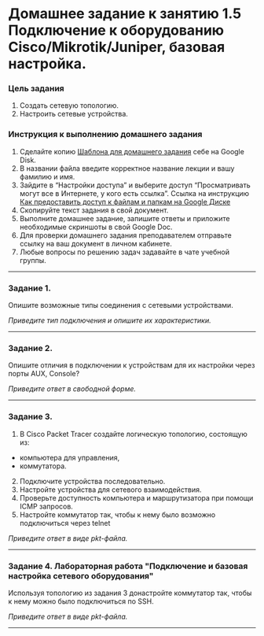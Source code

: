# Домашнее задание к занятию 1.5 Подключение к оборудованию Cisco/Mikrotik/Juniper, базовая настройка. 

### Цель задания

1. Создать сетевую топологию.
2. Настроить сетевые устройства.

### Инструкция к выполнению домашнего задания

1. Сделайте копию [Шаблона для домашнего задания](https://docs.google.com/document/d/1youKpKm_JrC0UzDyUslIZW2E2bIv5OVlm_TQDvH5Pvs/edit) себе на Google Disk.
2. В названии файла введите корректное название лекции и вашу фамилию и имя.
3. Зайдите в “Настройки доступа” и выберите доступ “Просматривать могут все в Интернете, у кого есть ссылка”.
 Ссылка на инструкцию [Как предоставить доступ к файлам и папкам на Google Диске](https://support.google.com/docs/answer/2494822?hl=ru&co=GENIE.Platform%3DDesktop)
5. Скопируйте текст задания в свой документ.
6. Выполните домашнее задание, запишите ответы и приложите необходимые скриншоты в свой Google Doc.
7. Для проверки домашнего задания преподавателем отправьте ссылку на ваш документ в личном кабинете.
8. Любые вопросы по решению задач задавайте в чате учебной группы.

---

### Задание 1. 

Опишите возможные типы соединения с сетевыми устройствами. 

*Приведите тип подключения и опишите их характеристики.*

---

### Задание 2.

Опишите отличия в подключении  к устройствам для их настройки через порты AUX, Console? 

*Приведите ответ в свободной форме.*

---

### Задание 3.

1. В Cisco Packet Tracer cоздайте логическую топологию, состоящую из:
- компьютера для управления,
- коммутатора.
2. Подключите устройства последовательно.
3. Настройте устройства для сетевого взаимодействия.
4. Проверьте доступность компьютера и маршрутизатора при помощи ICMP запросов. 
5. Настройте коммутатор так, чтобы к нему было возможно подключиться через telnet

*Приведите ответ в виде pkt-файла.*

---

### Задание 4. Лабораторная работа "Подключение и базовая настройка сетевого оборудования"

Используя топологию из задания 3 донастройте коммутатор так, чтобы к нему можно было подключиться по SSH.

*Приведите ответ в виде pkt-файла.*

---

